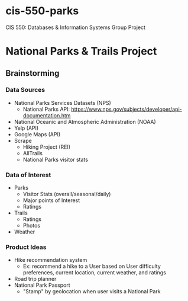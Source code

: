 # cis-550-parks
CIS 550: Databases & Information Systems
Group Project

<h1> National Parks & Trails Project </h1>

<h2>Brainstorming </h2>

<h3>Data Sources </h3>

- National Parks Services Datasets (NPS)
  - National Parks API: https://www.nps.gov/subjects/developer/api-documentation.htm
- National Oceanic and Atmospheric Administration (NOAA)
- Yelp (API)
- Google Maps (API)
- Scrape
  - Hiking Project (REI)
  - AllTrails 
  - National Parks visitor stats



<h3> Data of Interest </h3>

- Parks
  - Visitor Stats (overall/seasonal/daily)
  - Major points of Interest
  - Ratings
- Trails
  - Ratings
  - Photos
- Weather

<h3> Product Ideas </h3>

- Hike recommendation system
  - Ex: recommend a hike to a User based on User difficulty preferences, current location, current weather, and ratings 
- Road trip planner
- National Park Passport  
  - "Stamp" by geolocation when user visits a National Park
  
